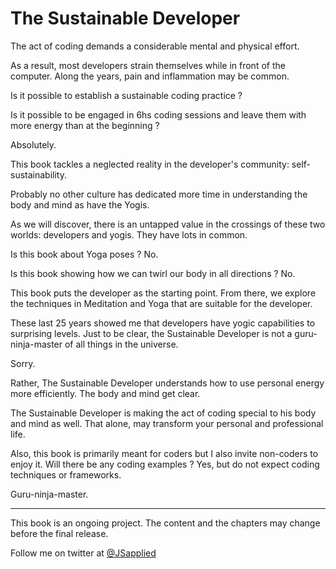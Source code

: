 # The Sustainable Developer

The act of coding demands a considerable mental and physical effort.  

As a result, most developers strain themselves while in front of the computer. Along the years, pain and inflammation may be common.  

Is it possible to establish a sustainable coding practice ? 

Is it possible to be engaged in 6hs coding sessions and leave them with more energy than at the beginning ? 

Absolutely.  

This book tackles a neglected reality in the developer's community: self-sustainability. 

Probably no other culture has dedicated more time in understanding the body and mind as have the Yogis. 

As we will discover, there is an untapped value in the crossings of these two worlds: developers and yogis. They have lots in common. 

Is this book about Yoga poses ? No. 

Is this book showing how we can twirl our body in all directions ? No. 

This book puts the developer as the starting point. From there, we  explore the techniques in Meditation and Yoga that are suitable for the developer. 

These last 25 years showed me that developers have yogic capabilities to surprising levels. Just to be clear, the Sustainable Developer is not a guru-ninja-master of all things in the universe. 

Sorry. 
 
Rather, The Sustainable Developer understands how to use personal energy more efficiently. The body and mind get clear.  

The Sustainable Developer is making the act of coding special to his body and mind as well. That alone, may transform your personal and professional life.    

Also, this book is primarily meant for coders but I also invite non-coders to enjoy it. Will there be any coding examples ? Yes, but do not expect coding techniques or frameworks.  

Guru-ninja-master.


***

This book is an ongoing project. The content and the chapters may change before the final release.

Follow me on twitter at [@JSapplied](https://twitter.com/JSapplied) 
